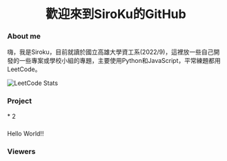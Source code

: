 <h1 align="center">歡迎來到SiroKu的GitHub</h1>
<h3 align="left">About me</h3>
<p align="left">嗨，我是Siroku，目前就讀於國立高雄大學資工系(2022/9)，這裡放一些自己開發的一些專案或學校小組的專題，主要使用Python和JavaScript，平常練題都用LeetCode。</h3>

<!-- https://leetcode.card.workers.dev/ -->
![LeetCode Stats](https://leetcode.card.workers.dev/Siroku?theme=dark&font=patrick_hand&extension=activity)

###

<h3 align="left">Project</h3>
* 2

###

<p align="left">Hello World!!</p>

###

<h3 align="left">Viewers</p>

<!-- ![viewer](https://count.getloli.com/get/@Siroku1006?theme=rule34) -->